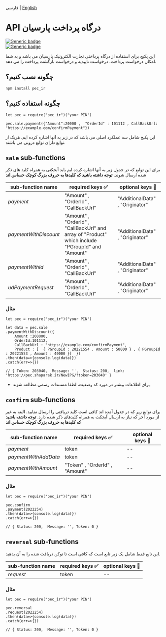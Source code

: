فارسی | [English](./README.md)

# API درگاه پرداخت پارسیان

[![Generic badge](https://img.shields.io/badge/Requirment-npm-green.svg)](https://www.npmjs.com/get-npm)  
[![Generic badge](https://img.shields.io/badge/IPG-pec-blue.svg)](https://pec.ir/)

این پکیج برای استفاده از درگاه پرداختی تجارت الکترونیک پارسیان می باشد و به شما امکان درخواست پرداخت، درخواست تاییدیه و درخواست بازگشت پرداخت را می دهد.

## چگونه نصب کنیم؟

```
npm install pec_ir

```

## چگونه استفاده کنیم؟

```
let pec = require("pec_ir")("your PIN")

pec.sale.payment({"Amount":20000 ,  "OrderId" : 101112 , CallBackUrl: "https://example.com/confirmPayment"})
```

این پکیج شامل سه عملکرد اصلی می باشد که در زیر به آنها اشاره کرده ایم. هریک از توابع دارای توابع درونی می باشند.

## `sale` sub-functions

برای این توابع که در جدول زیر به آنها اشاره کرده ایم باید آبجکتی به همراه کلید های ذکر شده ارسال شوند. __توجه داشته باشید که کلیدها به حروف بزرگ کوچک حساس اند__

| sub-function name        | required keys :white_check_mark:                                                                  | optional keys :large_blue_circle: |
| ------------------------ | ------------------------------------------------------------------------------------------------- | --------------------------------- |
| *payment*                  | "Amount" , "OrderId" , "CallBackUrl"                                                              | "AdditionalData" , "Originator"   |
| *paymentWithDiscount* | "Amount" , "OrderId" , "CallBackUrl" and array of "Product" which include "PGroupId" and "Amount" | "AdditionalData" , "Originator"   |
| *paymentWithId*       | "Amount" , "OrderId" , "CallBackUrl"                                                              | "AdditionalData" , "Originator"   |
| *udPaymentRequest*    | "Amount" , "OrderId" , "CallBackUrl"                                                              | "AdditionalData" , "Originator"   |

### مثال

```
let pec = require("pec_ir")("your PIN")

let data = pec.sale
.paymentWithDiscount({
    Amount :200000,
    OrderId:101112,
    CallBackUrl : "https://example.com/confirmPayment",
    Product : [  { PGroupId : 20221554 , Amount : 50000 } , { PGroupId : 20221553 , Amount : 40000 }]  })
.then(data=>{console.log(data)})
.catch(err=>{})

// { Token: 203040,  Message: '',  Status: 200,  link: 'https://pec.shaparak.ir/NewIPG/?token=203040' }
```

- برای اطلاعات بیشتر در مورد کد وضعیت، لطفا مستندات رسمی مطالعه شوند

## `confirm` sub-functions

برای توابع زیر که در جدول آمده اند کافی است کلید دریافتی را ارسال نمایید. البته به غیر از مورد آخر که نیاز به ارسال آبجکت به همراه کلیدهای ذکر شده دارد. __توجه داشته باشید که کلیدها به حروف بزرگ کوچک حساس اند__

| sub-function name  | required keys :white_check_mark: | optional keys :large_blue_circle: |
| ------------------ | -------------------------------- | --------------------------------- |
| *payment*           | token                            | --                                |
| *paymentWithAddData* | token                            | --                                |
| *paymentWithAmount*  | "Token" , "OrderId" , "Amount"   | --                                |

### مثال

```
let pec = require("pec_ir")("your PIN")

pec.confirm
.payment(2022254)
.then(data=>{console.log(data)})
.catch(err=>{})

// { Status: 200,  Message: '', Token: 0 }
```

## `reversal` sub-functions

این تابع فقط شامل یک زیر تابع است که کافی است تا توکن دریافت شده را به آن بدهید.

| sub-function name | required keys :white_check_mark: | optional keys :large_blue_circle: |
| ----------------- | -------------------------------- | --------------------------------- |
| *request*          | token                            | --                                |

### مثال

```
let pec = require("pec_ir")("your PIN")

pec.reversal
.request(2022254)
.then(data=>{console.log(data)})
.catch(err=>{})

// { Status: 200,  Message: '', Token: 0 }
```

